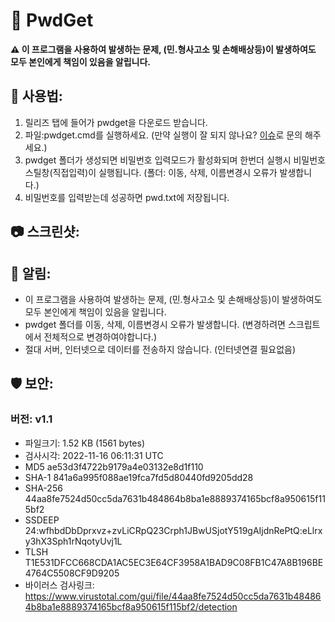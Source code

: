 # 🔑 PwdGet
**⚠️ 이 프로그램을 사용하여 발생하는 문제, (민.형사고소 및 손해배상등)이 발생하여도 모두 본인에게 책임이 있음을 알립니다.**

## 📖 사용법:
1. 릴리즈 탭에 들어가 pwdget을 다운로드 받습니다.
2. 파일:pwdget.cmd를 실행하세요. (만약 실행이 잘 되지 않나요? [이슈](https://github.com/hmogae/getpwd/issues)로 문의 해주세요.)
3. pwdget 폴더가 생성되면 비밀번호 입력모드가 활성화되며 한번더 실행시 비밀번호 스틸창(직접입력)이 실행됩니다. (폴더: 이동, 삭제, 이름변경시 오류가 발생합니다.)
4. 비밀번호를 입력받는데 성공하면 pwd.txt에 저장됩니다.

## 📷 스크린샷:

## 📢 알림:
- 이 프로그램을 사용하여 발생하는 문제, (민.형사고소 및 손해배상등)이 발생하여도 모두 본인에게 책임이 있음을 알립니다.
- pwdget 폴더를 이동, 삭제, 이름변경시 오류가 발생합니다. (변경하려면 스크립트에서 전체적으로 변경하여야합니다.)
- 절대 서버, 인터넷으로 데이터를 전송하지 않습니다. (인터넷연결 필요없음)

## 🛡️ 보안:
### **버전: v1.1**
- 파일크기: 1.52 KB (1561 bytes)
- 검사시각: 2022-11-16 06:11:31 UTC
- MD5	ae53d3f4722b9179a4e03132e8d1f110
- SHA-1	841a6a995f088ae19fca7fd5d80440fd9205dd28
- SHA-256	44aa8fe7524d50cc5da7631b484864b8ba1e8889374165bcf8a950615f115bf2
- SSDEEP	24:wfhbdDbDprxvz+zvLiCRpQ23Crph1JBwUSjotY519gAIjdnRePtQ:eLlrxy3hX3Sph1rNqotyUvj1L
- TLSH	T1E531DFCC668CDA1AC5EC3E64CF3958A1BAD9C08FB1C47A8B196BE4764C5508CF9D9205
- 바이러스 검사링크: https://www.virustotal.com/gui/file/44aa8fe7524d50cc5da7631b484864b8ba1e8889374165bcf8a950615f115bf2/detection
